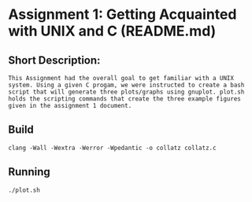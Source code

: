 # Assignment 1: Getting Acquainted with UNIX and C (README.md)

## Short Description: 
	This Assignment had the overall goal to get familiar with a UNIX system. Using a given C progam, we were instructed to create a bash script that will generate three plots/graphs using gnuplot. plot.sh holds the scripting commands that create the three example figures given in the assignment 1 document. 

## Build 
	clang -Wall -Wextra -Werror -Wpedantic -o collatz collatz.c

## Running 
	./plot.sh
